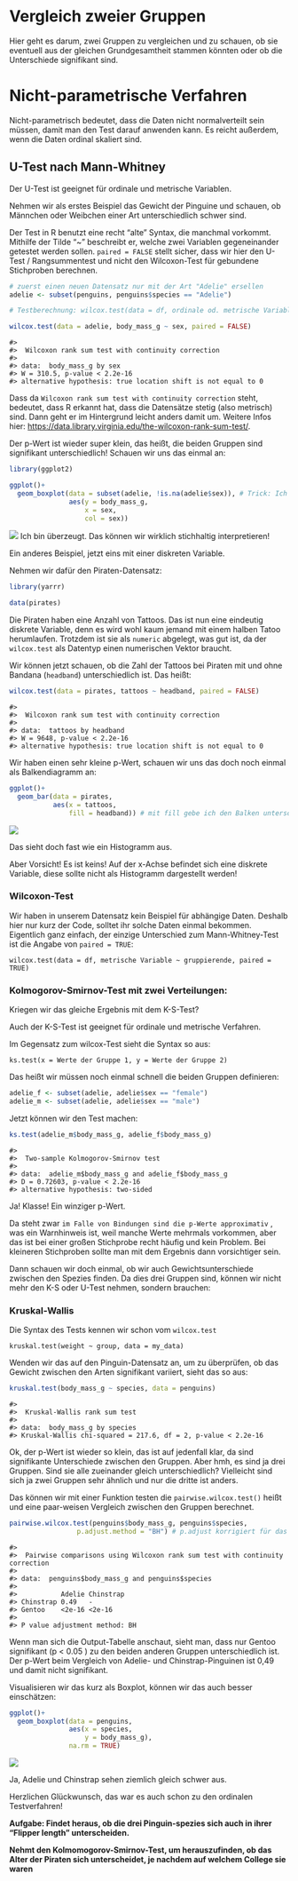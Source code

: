 Vergleich zweier Gruppen
========================

Hier geht es darum, zwei Gruppen zu vergleichen und zu schauen, ob sie
eventuell aus der gleichen Grundgesamtheit stammen könnten oder ob die
Unterschiede signifikant sind.

Nicht-parametrische Verfahren
=============================

Nicht-parametrisch bedeutet, dass die Daten nicht normalverteilt sein
müssen, damit man den Test darauf anwenden kann. Es reicht außerdem,
wenn die Daten ordinal skaliert sind.

U-Test nach Mann-Whitney
------------------------

Der U-Test ist geeignet für ordinale und metrische Variablen.

Nehmen wir als erstes Beispiel das Gewicht der Pinguine und schauen, ob
Männchen oder Weibchen einer Art unterschiedlich schwer sind.

Der Test in R benutzt eine recht “alte” Syntax, die manchmal vorkommt.
Mithilfe der Tilde “\~” beschreibt er, welche zwei Variablen
gegeneinander getestet werden sollen. `paired = FALSE` stellt sicher,
dass wir hier den U-Test / Rangsummentest und nicht den Wilcoxon-Test
für gebundene Stichproben berechnen.

``` r
# zuerst einen neuen Datensatz nur mit der Art "Adelie" ersellen 
adelie <- subset(penguins, penguins$species == "Adelie")

# Testberechnung: wilcox.test(data = df, ordinale od. metrische Variable ~ gruppierender Faktor, paired = FALSE):

wilcox.test(data = adelie, body_mass_g ~ sex, paired = FALSE)
```

    #> 
    #>  Wilcoxon rank sum test with continuity correction
    #> 
    #> data:  body_mass_g by sex
    #> W = 310.5, p-value < 2.2e-16
    #> alternative hypothesis: true location shift is not equal to 0

Dass da `Wilcoxon rank sum test with continuity correction` steht,
bedeutet, dass R erkannt hat, dass die Datensätze stetig (also metrisch)
sind. Dann geht er im Hintergrund leicht anders damit um. Weitere Infos
hier:
<a href="https://data.library.virginia.edu/the-wilcoxon-rank-sum-test/" class="uri">https://data.library.virginia.edu/the-wilcoxon-rank-sum-test/</a>.

Der p-Wert ist wieder super klein, das heißt, die beiden Gruppen sind
signifikant unterschiedlich! Schauen wir uns das einmal an:

``` r
library(ggplot2)

ggplot()+
  geom_boxplot(data = subset(adelie, !is.na(adelie$sex)), # Trick: Ich filtere bei "data" alle Datensätze raus, in denen in der Spalte "sex" NA steht
               aes(y = body_mass_g, 
                   x = sex, 
                   col = sex))
```

![](./figures/box_adelie_gewicht_sex-1.png) Ich bin überzeugt. Das
können wir wirklich stichhaltig interpretieren!

Ein anderes Beispiel, jetzt eins mit einer diskreten Variable.

Nehmen wir dafür den Piraten-Datensatz:

``` r
library(yarrr)

data(pirates)
```

Die Piraten haben eine Anzahl von Tattoos. Das ist nun eine eindeutig
diskrete Variable, denn es wird wohl kaum jemand mit einem halben Tatoo
herumlaufen. Trotzdem ist sie als `numeric` abgelegt, was gut ist, da
der `wilcox.test` als Datentyp einen numerischen Vektor braucht.

Wir können jetzt schauen, ob die Zahl der Tattoos bei Piraten mit und
ohne Bandana (`headband`) unterschiedlich ist. Das heißt:

``` r
wilcox.test(data = pirates, tattoos ~ headband, paired = FALSE)
```

    #> 
    #>  Wilcoxon rank sum test with continuity correction
    #> 
    #> data:  tattoos by headband
    #> W = 9648, p-value < 2.2e-16
    #> alternative hypothesis: true location shift is not equal to 0

Wir haben einen sehr kleine p-Wert, schauen wir uns das doch noch einmal
als Balkendiagramm an:

``` r
ggplot()+
  geom_bar(data = pirates, 
           aes(x = tattoos,
               fill = headband)) # mit fill gebe ich den Balken unterschiedliche Farben, sie werden dann "übereinander gestapelt"
```

![](./figures/bar_pirates_tattos_headband-1.png)

Das sieht doch fast wie ein Histogramm aus.

Aber Vorsicht! Es ist keins! Auf der x-Achse befindet sich eine diskrete
Variable, diese sollte nicht als Histogramm dargestellt werden!

### Wilcoxon-Test

Wir haben in unserem Datensatz kein Beispiel für abhängige Daten.
Deshalb hier nur kurz der Code, solltet ihr solche Daten einmal
bekommen. Eigentlich ganz einfach, der einzige Unterschied zum
Mann-Whitney-Test ist die Angabe von `paired = TRUE`:

    wilcox.test(data = df, metrische Variable ~ gruppierende, paired = TRUE)

### Kolmogorov-Smirnov-Test mit zwei Verteilungen:

Kriegen wir das gleiche Ergebnis mit dem K-S-Test?

Auch der K-S-Test ist geeignet für ordinale und metrische Verfahren.

Im Gegensatz zum wilcox-Test sieht die Syntax so aus:

    ks.test(x = Werte der Gruppe 1, y = Werte der Gruppe 2)

Das heißt wir müssen noch einmal schnell die beiden Gruppen definieren:

``` r
adelie_f <- subset(adelie, adelie$sex == "female")
adelie_m <- subset(adelie, adelie$sex == "male")
```

Jetzt können wir den Test machen:

``` r
ks.test(adelie_m$body_mass_g, adelie_f$body_mass_g)
```

    #> 
    #>  Two-sample Kolmogorov-Smirnov test
    #> 
    #> data:  adelie_m$body_mass_g and adelie_f$body_mass_g
    #> D = 0.72603, p-value < 2.2e-16
    #> alternative hypothesis: two-sided

Ja! Klasse! Ein winziger p-Wert.

Da steht zwar `im Falle von Bindungen sind die p-Werte approximativ` ,
was ein Warnhinweis ist, weil manche Werte mehrmals vorkommen, aber das
ist bei einer großen Stichprobe recht häufig und kein Problem. Bei
kleineren Stichproben sollte man mit dem Ergebnis dann vorsichtiger
sein.

Dann schauen wir doch einmal, ob wir auch Gewichtsunterschiede zwischen
den Spezies finden. Da dies drei Gruppen sind, können wir nicht mehr den
K-S oder U-Test nehmen, sondern brauchen:

### Kruskal-Wallis

Die Syntax des Tests kennen wir schon vom `wilcox.test`

    kruskal.test(weight ~ group, data = my_data)

Wenden wir das auf den Pinguin-Datensatz an, um zu überprüfen, ob das
Gewicht zwischen den Arten signifikant variiert, sieht das so aus:

``` r
kruskal.test(body_mass_g ~ species, data = penguins)
```

    #> 
    #>  Kruskal-Wallis rank sum test
    #> 
    #> data:  body_mass_g by species
    #> Kruskal-Wallis chi-squared = 217.6, df = 2, p-value < 2.2e-16

Ok, der p-Wert ist wieder so klein, das ist auf jedenfall klar, da sind
signifikante Unterschiede zwischen den Gruppen. Aber hmh, es sind ja
drei Gruppen. Sind sie alle zueinander gleich unterschiedlich?
Vielleicht sind sich ja zwei Gruppen sehr ähnlich und nur die dritte ist
anders.

Das können wir mit einer Funktion testen die `pairwise.wilcox.test()`
heißt und eine paar-weisen Vergleich zwischen den Gruppen berechnet.

``` r
pairwise.wilcox.test(penguins$body_mass_g, penguins$species,
                 p.adjust.method = "BH") # p.adjust korrigiert für das Testen mit mehreren Gruppen. siehe: https://www.rdocumentation.org/packages/stats/versions/3.6.2/topics/p.adjust
```

    #> 
    #>  Pairwise comparisons using Wilcoxon rank sum test with continuity correction 
    #> 
    #> data:  penguins$body_mass_g and penguins$species 
    #> 
    #>           Adelie Chinstrap
    #> Chinstrap 0.49   -        
    #> Gentoo    <2e-16 <2e-16   
    #> 
    #> P value adjustment method: BH

Wenn man sich die Output-Tabelle anschaut, sieht man, dass nur Gentoo
signifikant (p \< 0.05 ) zu den beiden anderen Gruppen unterschiedlich
ist. Der p-Wert beim Vergleich von Adelie- und Chinstrap-Pinguinen ist
0,49 und damit nicht signifikant.

Visualisieren wir das kurz als Boxplot, können wir das auch besser
einschätzen:

``` r
ggplot()+
  geom_boxplot(data = penguins, 
               aes(x = species, 
                   y = body_mass_g), 
               na.rm = TRUE)
```

![](./figures/adelie_chinstrap_weight-1.png)

Ja, Adelie und Chinstrap sehen ziemlich gleich schwer aus.

Herzlichen Glückwunsch, das war es auch schon zu den ordinalen
Testverfahren!

**Aufgabe: Findet heraus, ob die drei Pinguin-spezies sich auch in ihrer
“Flipper length” unterscheiden.**

**Nehmt den Kolmomogorov-Smirnov-Test, um herauszufinden, ob das Alter
der Piraten sich unterscheidet, je nachdem auf welchem College sie
waren**
